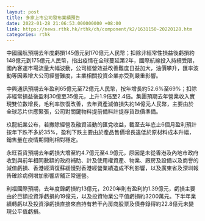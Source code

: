 ```yaml
---
layout: post
title: 多家上市公司發布業績預告
date: 2022-01-28 21:06:53.000000000 +08:00
link: https://news.rthk.hk/rthk/ch/component/k2/1631150-20220128.htm
categories: rthk
---
```


中國國航預期去年度虧損145億元到170億元人民幣；扣除非經常性損益後虧損約148億元到175億元人民幣，指出疫情在全球蔓延第2年，國際航線投入持續受限，國內客運市場流量大幅波動，公司經營效益改善難度日益加大，油價攀升，匯率波動等因素增大公司經營難度，主業相關投資企業亦受到嚴重影響。

中興通訊預期去年盈利65億元至72億元人民幣，按年增長約52.6%至69%；扣除非經常損益後盈利30億至35億元，上升1.9倍至2.4倍。集團預期去年營業收入實現雙位數增長，毛利率恢復改善，去年資產減值損失約14億元人民幣，主要由於全球芯片供應緊張，公司對關鍵物料提前備料計提存貨跌價準備。

玖龍紙業公布，若撇除經營及融資活動的匯兌收益，截至去年底止6個月盈利預計按年下跌不多於35%，盈利下跌主要由於產品售價增長遠低於原材料成本升幅，銷售量在疫情期間則相對穩定。

永旺百貨預期去年虧損大增至約4.7億元至4.9億元，原因是未從香港及內地市政府收到與前年相同數額的政府補助、計及使用權資產、物業、廠房及設備以及商譽的減值虧損、香港經濟復蘇緩慢對香港經營業績造成不利影響，以及廣東省及深圳報告確診病例增加影響店舖正常運營。

利福國際預期，去年度錄虧損約13億元，2020年則有盈利約1.39億元，虧損主要由於巨額投資淨虧損約19億元，以及投資物業公平值虧損約3200萬元。下半年業績轉虧以及投資淨虧損直接來自持有若干內房商股票及債券錄得約22.8億元未變現公平值虧損。
